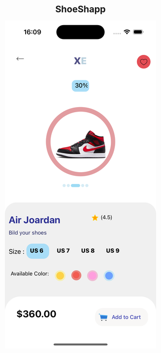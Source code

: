 <br />
<div align="center">
  <h1 align="center">ShoeShapp</h1>
</div>
<div align="center">
<img src="https://github.com/Ardacanuysal/ShoeShop/blob/main/src/images/Main.png" 
  src="https://github.com/Ardacanuysal/ShoeShop/blob/main/src/images/List.png" 
     /> 
</div>

